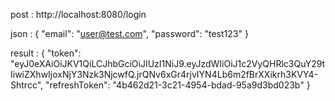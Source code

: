 post : http://localhost:8080/login

json : { "email": "user@test.com", "password": "test123" }

result : {
"token": "eyJ0eXAiOiJKV1QiLCJhbGciOiJIUzI1NiJ9.eyJzdWIiOiJ1c2VyQHRlc3QuY29tIiwiZXhwIjoxNjY3Nzk3NjcwfQ.jrQNv6xGr4rjvIYN4Lb6m2fBrXXikrh3KVY4-Shtrcc",
"refreshToken": "4b462d21-3c21-4954-bdad-95a9d3bd023b"
}